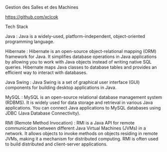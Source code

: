 Gestion des Salles et des Machines



https://github.com/xclcok

Tech Stack

Java : Java is a widely-used, platform-independent, object-oriented programming language.

Hibernate : Hibernate is an open-source object-relational mapping (ORM) framework for Java. It simplifies database operations in Java applications by allowing you to work with Java objects instead of writing native SQL queries. Hibernate maps Java classes to database tables and provides an efficient way to interact with databases.

Java Swing : Java Swing is a set of graphical user interface (GUI) components for building desktop applications in Java.

MySQL : MySQL is an open-source relational database management system (RDBMS). It is widely used for data storage and retrieval in various Java applications. You can connect Java applications to MySQL databases using JDBC (Java Database Connectivity).

RMI (Remote Method Invocation) : RMI is a Java API for remote communication between different Java Virtual Machines (JVMs) in a network. It allows objects to invoke methods on objects residing in remote JVMs, making it a mechanism for distributed computing. RMI is often used to build distributed and client-server applications.
